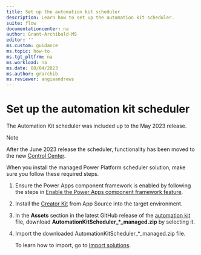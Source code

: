 ```yaml
---
title: Set up the automation kit scheduler
description: Learn how to set up the automation kit scheduler.
suite: flow
documentationcenter: na
author: Grant-Archibald-MS
editor: ''
ms.custom: guidance
ms.topic: how-to
ms.tgt_pltfrm: na
ms.workload: na
ms.date: 08/04/2023
ms.author: grarchib
ms.reviewer: angieandrews
---
```


# Set up the automation kit scheduler

The Automation Kit scheduler was included up to the May 2023 release.

> [!NOTE]
> After the June 2023 release the scheduler, functionality has been moved to the new [Control Center](./control-center.md).

When you install the managed Power Platform scheduler solution, make sure you follow these required steps.

1. Ensure the Power Apps component framework is enabled by following the steps in [Enable the Power Apps component framework feature](/power-apps/developer/component-framework/component-framework-for-canvas-apps#enable-the-power-apps-component-framework-feature").

1. Install the [Creator Kit](https://appsource.microsoft.com/product/dynamics-365/microsoftpowercatarch.creatorkit1) from App Source into the target environment.

1. In the **Assets** section in the latest GitHub release of the [automation kit](https://github.com/microsoft/powercat-automation-kit/releases) file, download **AutomationKitScheduler_*_managed.zip** by selecting it.

1. Import the downloaded AutomationKitScheduler_*_managed.zip file.

    To learn how to import, go to [Import solutions](/power-apps/maker/data-platform/import-update-export-solutions).

